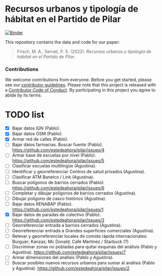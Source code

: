 
<!-- README.md is generated from README.Rmd. Please edit that file -->

# Recursos urbanos y tipología de hábitat en el Partido de Pilar

[![Binder](https://mybinder.org/badge_logo.svg)](https://mybinder.org/v2/gh/estedeahora/pilar/main?urlpath=rstudio)

This repository contains the data and code for our paper:

> Frisch, M. A., Serrati, P. S. (2022). *Recursos urbanos y tipología de
> hábitat en el Partido de Pilar*.

<!-- Name of journal/book <https://doi.org/xxx/xxx> -->
<!-- Our pre-print is online here: -->
<!-- > Authors, (YYYY). _Recursos urbanos y tipología de hábitat en el Partido de Pilar_. Name of journal/book, Accessed 05 ago. 2022. Online at <https://doi.org/xxx/xxx> -->
<!-- ### How to cite -->
<!-- Please cite this compendium as: -->
<!-- > Authors, (2022). _Compendium of R code and data for Recursos urbanos y tipología de hábitat en el Partido de Pilar_. Accessed 05 ago. 2022. Online at <https://doi.org/xxx/xxx> -->
<!-- ## Contents -->
<!-- The **analysis** directory contains: -->
<!--   - [:file\_folder: paper](/analysis/paper): R Markdown source document -->
<!--     for manuscript. Includes code to reproduce the figures and tables -->
<!--     generated by the analysis. It also has a rendered version, -->
<!--     `paper.docx`, suitable for reading (the code is replaced by figures -->
<!--     and tables in this file) -->
<!--   - [:file\_folder: data](/analysis/data): Data used in the analysis. -->
<!--   - [:file\_folder: figures](/analysis/figures): Plots and other -->
<!--     illustrations -->
<!--   - [:file\_folder: -->
<!--     supplementary-materials](/analysis/supplementary-materials): -->
<!--     Supplementary materials including notes and other documents -->
<!--     prepared and collected during the analysis. -->
<!-- ## How to run in your browser or download and run locally -->
<!-- This research compendium has been developed using the statistical programming -->
<!-- language R. To work with the compendium, you will need -->
<!-- installed on your computer the [R software](https://cloud.r-project.org/) -->
<!-- itself and optionally [RStudio Desktop](https://rstudio.com/products/rstudio/download/). -->
<!-- You can download the compendium as a zip from from this URL: -->
<!-- [master.zip](/archive/master.zip). After unzipping: -->
<!-- - open the `.Rproj` file in RStudio -->
<!-- - run `devtools::install()` to ensure you have the packages this analysis depends on (also listed in the -->
<!-- [DESCRIPTION](/DESCRIPTION) file). -->
<!-- - finally, open `analysis/paper/paper.Rmd` and knit to produce the `paper.docx`, or run `rmarkdown::render("analysis/paper/paper.Rmd")` in the R console -->
<!-- ### Licenses -->
<!-- **Text and figures :**  [CC-BY-4.0](http://creativecommons.org/licenses/by/4.0/) -->
<!-- **Code :** See the [DESCRIPTION](DESCRIPTION) file -->
<!-- **Data :** [CC-0](http://creativecommons.org/publicdomain/zero/1.0/) attribution requested in reuse -->

### Contributions

We welcome contributions from everyone. Before you get started, please
see our [contributor guidelines](CONTRIBUTING.md). Please note that this
project is released with a [Contributor Code of Conduct](CONDUCT.md). By
participating in this project you agree to abide by its terms.

# TODO list

-   [x] Bajar datos IGN (Pablo).
-   [x] Bajar datos OSM (Pablo).
-   [x] Armar red de calles (Pablo).
-   [ ] Bajar datos farmacias. Buscar fuente (Pablo).
    <https://github.com/estedeahora/pilar/issues/4>
-   [ ] Armar base de escuelas por nivel (Pablo).
    <https://github.com/estedeahora/pilar/issues/5>
-   [ ] Clasificar escuelas multilingüe (Agustina).
-   [ ] Identificar y georreferenciar Centros de salud privados
    (Agustina).
-   [ ] Clasificar ATM Banelco / Link (Agustina).
-   [ ] Buscar polígonos de barrios cerrados (Pablo).
    <https://github.com/estedeahora/pilar/issues/6>
-   [ ] Completar y dibujar polígonos de barrios cerrados (Agustina).
-   [ ] Dibujar polígono de casco histórico (Agustina).
-   [ ] Bajar datos RENABAP (Pablo).
    <https://github.com/estedeahora/pilar/issues/1>
-   [x] Bajar datos de paradas de colectivo (Pablo).
    <https://github.com/estedeahora/pilar/issues/3>
-   [ ] Georreferenciar entrada a barrios cerrados (Agustina).
-   [ ] Georreferenciar entrada a Grandes superficies comerciales
    (Agustina).
-   [ ] Relevar y georreferenciar locales de comida rápida
    internacionales: Burguer; Kanzas; Mc Donald; Café Martinez /
    Starbuck (?)
-   [ ] Discriminar zonas no pobladas para quitar esquinas del análisis
    (Pablo y Agustina). <https://github.com/estedeahora/pilar/issues/7>
-   [ ] Armar dimensiones del análisis (Pablo y Agustina).
-   [ ] Buscar posibles nuevos recursos urbanos para sumar al análisis
    (Pablo y Agustina). <https://github.com/estedeahora/pilar/issues/2>
